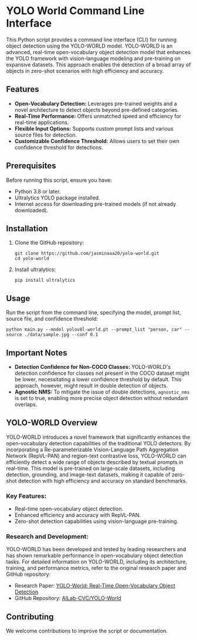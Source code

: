 # YOLO World Command Line Interface

This Python script provides a command line interface (CLI) for running object detection using the YOLO-WORLD model. YOLO-WORLD is an advanced, real-time open-vocabulary object detection model that enhances the YOLO framework with vision-language modeling and pre-training on expansive datasets. This approach enables the detection of a broad array of objects in zero-shot scenarios with high efficiency and accuracy.

## Features

- **Open-Vocabulary Detection:** Leverages pre-trained weights and a novel architecture to detect objects beyond pre-defined categories.
- **Real-Time Performance:** Offers unmatched speed and efficiency for real-time applications.
- **Flexible Input Options:** Supports custom prompt lists and various source files for detection.
- **Customizable Confidence Threshold:** Allows users to set their own confidence threshold for detections.

## Prerequisites

Before running this script, ensure you have:

- Python 3.8 or later.
- Ultralytics YOLO package installed.
- Internet access for downloading pre-trained models (if not already downloaded).

## Installation

1. Clone the GitHub repository:
   ```
   git clone https://github.com/jasminaaa20/yolo-world.git
   cd yolo-world
   ```
2. Install ultralytics:
   ```
   pip install ultralytics
   ```

## Usage

Run the script from the command line, specifying the model, prompt list, source file, and confidence threshold:

```
python main.py --model yolov8l-world.pt --prompt_list "person, car" --source ./data/sample.jpg --conf 0.1
```

## Important Notes

- **Detection Confidence for Non-COCO Classes:** YOLO-WORLD's detection confidence for classes not present in the COCO dataset might be lower, necessitating a lower confidence threshold by default. This approach, however, might result in double detection of objects.
- **Agnostic NMS:** To mitigate the issue of double detections, `agnostic_nms` is set to true, enabling more precise object detection without redundant overlaps.

## YOLO-WORLD Overview

YOLO-WORLD introduces a novel framework that significantly enhances the open-vocabulary detection capabilities of the traditional YOLO detectors. By incorporating a Re-parameterizable Vision-Language Path Aggregation Network (RepVL-PAN) and region-text contrastive loss, YOLO-WORLD can efficiently detect a wide range of objects described by textual prompts in real-time. This model is pre-trained on large-scale datasets, including detection, grounding, and image-text datasets, making it capable of zero-shot detection with high efficiency and accuracy on standard benchmarks.

### Key Features:

- Real-time open-vocabulary object detection.
- Enhanced efficiency and accuracy with RepVL-PAN.
- Zero-shot detection capabilities using vision-language pre-training.

### Research and Development:

YOLO-WORLD has been developed and tested by leading researchers and has shown remarkable performance in open-vocabulary object detection tasks. For detailed information on YOLO-WORLD, including its architecture, training, and performance metrics, refer to the original research paper and GitHub repository:

- Research Paper: [YOLO-World: Real-Time Open-Vocabulary Object Detection](https://arxiv.org/abs/2401.17270)
- GitHub Repository: [AILab-CVC/YOLO-World](https://github.com/AILab-CVC/YOLO-World)

## Contributing

We welcome contributions to improve the script or documentation.

